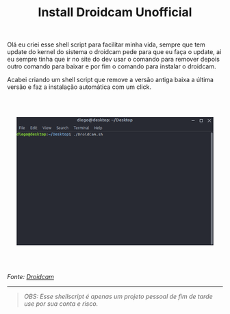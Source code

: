 <br>
<h1 align="center">Install Droidcam Unofficial</h1>
<br>

<p>Olá eu criei esse shell script para facilitar minha vida, sempre que tem update do kernel do sistema o droidcam pede para que eu faça o update, ai eu sempre tinha que ir no site do dev usar o comando para remover depois outro comando para baixar e por fim o comando para instalar o droidcam.</p>
<p>Acabei criando um shell script que remove a versão antiga baixa a última versão e faz a instalação automática com um click.</p>

<br><br>

<p align="center">
  <img width="460" height="300" src="assets/install_droidcam.gif">
</p>


<br><br>

<em>Fonte:
[Droidcam](https://www.dev47apps.com/droidcam/linux/) </em>


---
>*OBS: Esse shellscript é apenas um projeto pessoal de fim de tarde use por sua conta e risco.*
